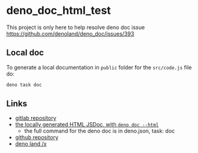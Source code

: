 # deno_doc_html_test

This project is only here to help resolve deno doc issue
https://github.com/denoland/deno_doc/issues/393

## Local doc

To generate a local documentation in `public` folder for the `src/code.js` file do:

```bash
deno task doc
```

## Links

- [gitlab repository](https://gitlab.com/bdelseny/deno_doc_html_test)
- [the locally generated HTML JSDoc, with `deno doc --html`](https://deno-doc-html-test-bdelseny-c9a2aed5ae1fb7e7e588e24395a85840525.gitlab.io/)
  - the full command for the deno doc is in deno.json, task: doc
- [github repository](https://github.com/bdelseny/deno_doc_html_test)
- [deno land /x](https://deno.land/x/deno_doc_html_test)
